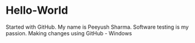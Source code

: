 # Hello-World
Started with GitHub.
My name is Peeyush Sharma. Software testing is my passion.
Making changes using GitHub - Windows
